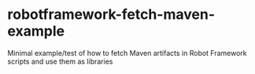# robotframework-fetch-maven-example
Minimal example/test of how to fetch Maven artifacts in Robot Framework scripts and use them as libraries

